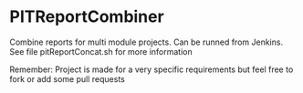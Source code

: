 # PITReportCombiner
Combine reports for multi module projects.
Can be runned from Jenkins. See file pitReportConcat.sh for more information


Remember: Project is made for a very specific requirements but feel free to fork or add some pull requests